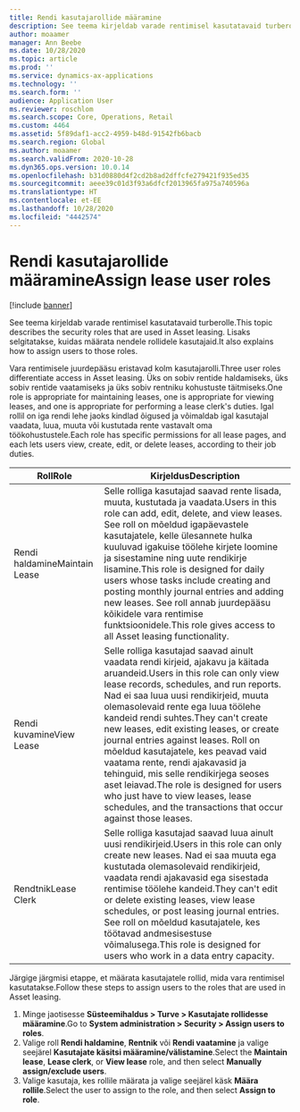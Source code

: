 ```yaml
---
title: Rendi kasutajarollide määramine
description: See teema kirjeldab varade rentimisel kasutatavaid turberolle. Lisaks selgitatakse, kuidas määrata nendele rollidele kasutajaid.
author: moaamer
manager: Ann Beebe
ms.date: 10/28/2020
ms.topic: article
ms.prod: ''
ms.service: dynamics-ax-applications
ms.technology: ''
ms.search.form: ''
audience: Application User
ms.reviewer: roschlom
ms.search.scope: Core, Operations, Retail
ms.custom: 4464
ms.assetid: 5f89daf1-acc2-4959-b48d-91542fb6bacb
ms.search.region: Global
ms.author: moaamer
ms.search.validFrom: 2020-10-28
ms.dyn365.ops.version: 10.0.14
ms.openlocfilehash: b31d0880d4f2cd2b8ad2dffcfe279421f935ed35
ms.sourcegitcommit: aeee39c01d3f93a6dfcf2013965fa975a740596a
ms.translationtype: HT
ms.contentlocale: et-EE
ms.lasthandoff: 10/28/2020
ms.locfileid: "4442574"
---
```

# <a name="assign-lease-user-roles"></a><span data-ttu-id="48858-104">Rendi kasutajarollide määramine</span><span class="sxs-lookup"><span data-stu-id="48858-104">Assign lease user roles</span></span>

[!include [banner](../includes/banner.md)]

<span data-ttu-id="48858-105">See teema kirjeldab varade rentimisel kasutatavaid turberolle.</span><span class="sxs-lookup"><span data-stu-id="48858-105">This topic describes the security roles that are used in Asset leasing.</span></span> <span data-ttu-id="48858-106">Lisaks selgitatakse, kuidas määrata nendele rollidele kasutajaid.</span><span class="sxs-lookup"><span data-stu-id="48858-106">It also explains how to assign users to those roles.</span></span>

<span data-ttu-id="48858-107">Vara rentimisele juurdepääsu eristavad kolm kasutajarolli.</span><span class="sxs-lookup"><span data-stu-id="48858-107">Three user roles differentiate access in Asset leasing.</span></span> <span data-ttu-id="48858-108">Üks on sobiv rentide haldamiseks, üks sobiv rentide vaatamiseks ja üks sobiv rentniku kohustuste täitmiseks.</span><span class="sxs-lookup"><span data-stu-id="48858-108">One role is appropriate for maintaining leases, one is appropriate for viewing leases, and one is appropriate for performing a lease clerk's duties.</span></span> <span data-ttu-id="48858-109">Igal rollil on iga rendi lehe jaoks kindlad õigused ja võimaldab igal kasutajal vaadata, luua, muuta või kustutada rente vastavalt oma töökohustustele.</span><span class="sxs-lookup"><span data-stu-id="48858-109">Each role has specific permissions for all lease pages, and each lets users view, create, edit, or delete leases, according to their job duties.</span></span>

| <span data-ttu-id="48858-110">Roll</span><span class="sxs-lookup"><span data-stu-id="48858-110">Role</span></span>           | <span data-ttu-id="48858-111">Kirjeldus</span><span class="sxs-lookup"><span data-stu-id="48858-111">Description</span></span> |
|----------------|-------------|
| <span data-ttu-id="48858-112">Rendi haldamine</span><span class="sxs-lookup"><span data-stu-id="48858-112">Maintain Lease</span></span> | <span data-ttu-id="48858-113">Selle rolliga kasutajad saavad rente lisada, muuta, kustutada ja vaadata.</span><span class="sxs-lookup"><span data-stu-id="48858-113">Users in this role can add, edit, delete, and view leases.</span></span> <span data-ttu-id="48858-114">See roll on mõeldud igapäevastele kasutajatele, kelle ülesannete hulka kuuluvad igakuise töölehe kirjete loomine ja sisestamine ning uute rendikirje lisamine.</span><span class="sxs-lookup"><span data-stu-id="48858-114">This role is designed for daily users whose tasks include creating and posting monthly journal entries and adding new leases.</span></span> <span data-ttu-id="48858-115">See roll annab juurdepääsu kõikidele vara rentimise funktsioonidele.</span><span class="sxs-lookup"><span data-stu-id="48858-115">This role gives access to all Asset leasing functionality.</span></span> |
| <span data-ttu-id="48858-116">Rendi kuvamine</span><span class="sxs-lookup"><span data-stu-id="48858-116">View Lease</span></span>     | <span data-ttu-id="48858-117">Selle rolliga kasutajad saavad ainult vaadata rendi kirjeid, ajakavu ja käitada aruandeid.</span><span class="sxs-lookup"><span data-stu-id="48858-117">Users in this role can only view lease records, schedules, and run reports.</span></span> <span data-ttu-id="48858-118">Nad ei saa luua uusi rendikirjeid, muuta olemasolevaid rente ega luua töölehe kandeid rendi suhtes.</span><span class="sxs-lookup"><span data-stu-id="48858-118">They can't create new leases, edit existing leases, or create journal entries against leases.</span></span> <span data-ttu-id="48858-119">Roll on mõeldud kasutajatele, kes peavad vaid vaatama rente, rendi ajakavasid ja tehinguid, mis selle rendikirjega seoses aset leiavad.</span><span class="sxs-lookup"><span data-stu-id="48858-119">The role is designed for users who just have to view leases, lease schedules, and the transactions that occur against those leases.</span></span> |
| <span data-ttu-id="48858-120">Rendtnik</span><span class="sxs-lookup"><span data-stu-id="48858-120">Lease Clerk</span></span>    | <span data-ttu-id="48858-121">Selle rolliga kasutajad saavad luua ainult uusi rendikirjeid.</span><span class="sxs-lookup"><span data-stu-id="48858-121">Users in this role can only create new leases.</span></span> <span data-ttu-id="48858-122">Nad ei saa muuta ega kustutada olemasolevaid rendikirjeid, vaadata rendi ajakavasid ega sisestada rentimise töölehe kandeid.</span><span class="sxs-lookup"><span data-stu-id="48858-122">They can't edit or delete existing leases, view lease schedules, or post leasing journal entries.</span></span> <span data-ttu-id="48858-123">See roll on mõeldud kasutajatele, kes töötavad andmesisestuse võimalusega.</span><span class="sxs-lookup"><span data-stu-id="48858-123">This role is designed for users who work in a data entry capacity.</span></span> |

<span data-ttu-id="48858-124">Järgige järgmisi etappe, et määrata kasutajatele rollid, mida vara rentimisel kasutatakse.</span><span class="sxs-lookup"><span data-stu-id="48858-124">Follow these steps to assign users to the roles that are used in Asset leasing.</span></span>

1. <span data-ttu-id="48858-125">Minge jaotisesse **Süsteemihaldus \> Turve \> Kasutajate rollidesse määramine**.</span><span class="sxs-lookup"><span data-stu-id="48858-125">Go to **System administration \> Security \> Assign users to roles**.</span></span>
2. <span data-ttu-id="48858-126">Valige roll **Rendi haldamine**, **Rentnik** või **Rendi vaatamine** ja valige seejärel **Kasutajate käsitsi määramine/välistamine**.</span><span class="sxs-lookup"><span data-stu-id="48858-126">Select the **Maintain lease**, **Lease clerk**, or **View lease** role, and then select **Manually assign/exclude users**.</span></span>
3. <span data-ttu-id="48858-127">Valige kasutaja, kes rollile määrata ja valige seejärel käsk **Määra rollile**.</span><span class="sxs-lookup"><span data-stu-id="48858-127">Select the user to assign to the role, and then select **Assign to role**.</span></span>
